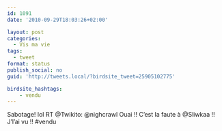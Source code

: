 ```yaml
---
id: 1091
date: '2010-09-29T18:03:26+02:00'

layout: post
categories:
  - Vis ma vie
tags:
  - tweet
format: status
publish_social: no
guid: 'http://tweets.local/?birdsite_tweet=25905102775'

birdsite_hashtags:
    - vendu
---
```


Sabotage! lol RT @Twikito: @nighcrawl Ouai !! C’est la faute à @Sliwkaa !! J’l’ai vu !! #vendu